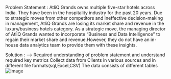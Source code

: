 Problem Statement :
AtliQ Grands owns multiple five-star hotels across India. They have been in the hospitality industry for the past 20 years.
Due to strategic moves from other competitors and ineffective decision-making in management, AtliQ Grands are losing its market share and revenue in the luxury/business hotels category.
As a strategic move, the managing director of AtliQ Grands wanted to incorporate “Business and Data Intelligence” to regain their market share and revenue.However, they do not have an in-house data analytics team to provide them with these insights.

Solution :
--> Required understanding of problem statement and understand required key metrics
Collect data from Clients in various sources and in different file formats(sql,Excel,CSV)
The data consists of different tables
![image](https://github.com/Barnaba1841/Data_Analysis_Projects/assets/117457441/ff2d6260-41aa-45e6-a362-9da4d78c725f)


